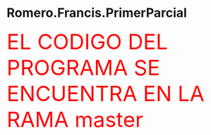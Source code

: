 # Romero.Francis.PrimerParcial
<span style="color:red;"><font size="40">EL CODIGO DEL PROGRAMA SE ENCUENTRA EN LA RAMA master</font></span>
